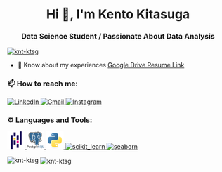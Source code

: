 <h1 align="center">Hi 👋, I'm Kento Kitasuga</h1>
<h3 align="center">Data Science Student / Passionate About Data Analysis</h3>

<p align="left"> <a href="https://github.com/ryo-ma/github-profile-trophy"><img src="https://github-profile-trophy.vercel.app/?username=knt-ktsg" alt="knt-ktsg" /></a> </p>

- 📄 Know about my experiences [Google Drive Resume Link](https://drive.google.com/file/d/1B8TWgSObjh5JYR-2goW79IDUguCw5yKA/view?usp=sharing)

### 📫 How to reach me:
<p align="left">
  <a href="https://www.linkedin.com/in/kento-kitasuga/" target="blank">
    <img src="https://img.shields.io/badge/-KentoKitasuga-blue?style=flat-square&logo=Linkedin&logoColor=white" alt="LinkedIn" height="25" width="120" />
  </a>
  
  <a href="mailto:hokutonokento0706@gmail.com" target="blank">
    <img src="https://img.shields.io/badge/Gmail-c14438?style=flat-square&logo=Gmail&logoColor=white" alt="Gmail" height="25" width="70" />
  </a>
  
  <a href="https://www.instagram.com/__k.k76/" target="blank">
    <img src="https://img.shields.io/badge/Follow-E4405F?style=flat-square&logo=Instagram&logoColor=white" alt="Instagram" height="25" width="70" />
  </a>
</p>

### ⚙️ Languages and Tools:
<p align="left"> <a href="https://pandas.pydata.org/" target="_blank" rel="noreferrer"> <img src="https://raw.githubusercontent.com/devicons/devicon/2ae2a900d2f041da66e950e4d48052658d850630/icons/pandas/pandas-original.svg" alt="pandas" width="40" height="40"/> </a> <a href="https://www.postgresql.org" target="_blank" rel="noreferrer"> <img src="https://raw.githubusercontent.com/devicons/devicon/master/icons/postgresql/postgresql-original-wordmark.svg" alt="postgresql" width="40" height="40"/> </a> <a href="https://www.python.org" target="_blank" rel="noreferrer"> <img src="https://raw.githubusercontent.com/devicons/devicon/master/icons/python/python-original.svg" alt="python" width="40" height="40"/> </a> <a href="https://scikit-learn.org/" target="_blank" rel="noreferrer"> <img src="https://upload.wikimedia.org/wikipedia/commons/0/05/Scikit_learn_logo_small.svg" alt="scikit_learn" width="40" height="40"/> </a> <a href="https://seaborn.pydata.org/" target="_blank" rel="noreferrer"> <img src="https://seaborn.pydata.org/_images/logo-mark-lightbg.svg" alt="seaborn" width="40" height="40"/> </a> </p>

<p><img align="left" src="https://github-readme-stats.vercel.app/api/top-langs?username=knt-ktsg&show_icons=true&locale=en&layout=compact" alt="knt-ktsg" /></p>

<p>&nbsp;<img align="center" src="https://github-readme-stats.vercel.app/api?username=knt-ktsg&show_icons=true&locale=en" alt="knt-ktsg" /></p>
